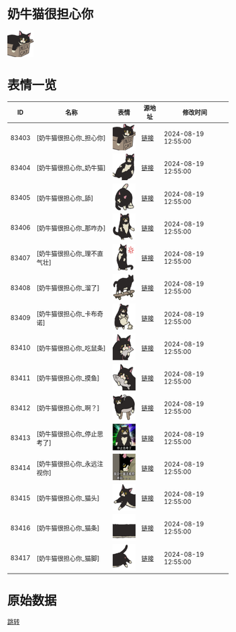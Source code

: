 # 奶牛猫很担心你

<img src="./cover.png" height="60" alt="cover" />

# 表情一览

|ID|名称|表情|源地址|修改时间|
|----|----|----|----|----|
|83403|[奶牛猫很担心你_担心你]|<img src="./pic/083403_%5B奶牛猫很担心你_担心你%5D.png" height="60" alt="担心你"/>|[链接](https://i0.hdslb.com/bfs/garb/e42faeb33510d5ef2f17bb04711c95f4345bde8a.png)|2024-08-19 12:55:00|
|83404|[奶牛猫很担心你_奶牛猫]|<img src="./pic/083404_%5B奶牛猫很担心你_奶牛猫%5D.png" height="60" alt="奶牛猫"/>|[链接](https://i0.hdslb.com/bfs/garb/fd67e5d200d8aec26c72f94065a1d600521175a7.png)|2024-08-19 12:55:00|
|83405|[奶牛猫很担心你_舔]|<img src="./pic/083405_%5B奶牛猫很担心你_舔%5D.png" height="60" alt="舔"/>|[链接](https://i0.hdslb.com/bfs/garb/8f7d2254dfc6c4cd601024835ca3b94359736d8d.png)|2024-08-19 12:55:00|
|83406|[奶牛猫很担心你_那咋办]|<img src="./pic/083406_%5B奶牛猫很担心你_那咋办%5D.png" height="60" alt="那咋办"/>|[链接](https://i0.hdslb.com/bfs/garb/79052b9a4ccb96946bfa0a3e480d98161444ae5a.png)|2024-08-19 12:55:00|
|83407|[奶牛猫很担心你_理不直气壮]|<img src="./pic/083407_%5B奶牛猫很担心你_理不直气壮%5D.png" height="60" alt="理不直气壮"/>|[链接](https://i0.hdslb.com/bfs/garb/29a670731ca189efcaf4a6e694daae88ebf51f56.png)|2024-08-19 12:55:00|
|83408|[奶牛猫很担心你_溜了]|<img src="./pic/083408_%5B奶牛猫很担心你_溜了%5D.png" height="60" alt="溜了"/>|[链接](https://i0.hdslb.com/bfs/garb/771aaf798aa8dc08ea7b02d14608928f3010ca3b.png)|2024-08-19 12:55:00|
|83409|[奶牛猫很担心你_卡布奇诺]|<img src="./pic/083409_%5B奶牛猫很担心你_卡布奇诺%5D.png" height="60" alt="卡布奇诺"/>|[链接](https://i0.hdslb.com/bfs/garb/fcff00c0ad5717326d2b92c9f71bf61148b7086d.png)|2024-08-19 12:55:00|
|83410|[奶牛猫很担心你_吃鼠条]|<img src="./pic/083410_%5B奶牛猫很担心你_吃鼠条%5D.png" height="60" alt="吃鼠条"/>|[链接](https://i0.hdslb.com/bfs/garb/15531f7dba9d30d94253b56031144686386db64b.png)|2024-08-19 12:55:00|
|83411|[奶牛猫很担心你_摸鱼]|<img src="./pic/083411_%5B奶牛猫很担心你_摸鱼%5D.png" height="60" alt="摸鱼"/>|[链接](https://i0.hdslb.com/bfs/garb/f61bf71e4f5498072279d4779ea371d6f7e1c992.png)|2024-08-19 12:55:00|
|83412|[奶牛猫很担心你_啊？]|<img src="./pic/083412_%5B奶牛猫很担心你_啊？%5D.png" height="60" alt="啊？"/>|[链接](https://i0.hdslb.com/bfs/garb/557888bf384238ac4cd77f6788e51eb19b448139.png)|2024-08-19 12:55:00|
|83413|[奶牛猫很担心你_停止思考了]|<img src="./pic/083413_%5B奶牛猫很担心你_停止思考了%5D.png" height="60" alt="停止思考了"/>|[链接](https://i0.hdslb.com/bfs/garb/9bc305e3731d95f812060eee1ce563b6ed109c86.png)|2024-08-19 12:55:00|
|83414|[奶牛猫很担心你_永远注视你]|<img src="./pic/083414_%5B奶牛猫很担心你_永远注视你%5D.png" height="60" alt="永远注视你"/>|[链接](https://i0.hdslb.com/bfs/garb/e45864faab27f4b12350826e7127a9aabadd3841.png)|2024-08-19 12:55:00|
|83415|[奶牛猫很担心你_猫头]|<img src="./pic/083415_%5B奶牛猫很担心你_猫头%5D.png" height="60" alt="猫头"/>|[链接](https://i0.hdslb.com/bfs/garb/2c8bfaaaa449956a8727cc958a4afa919a16a72e.png)|2024-08-19 12:55:00|
|83416|[奶牛猫很担心你_猫条]|<img src="./pic/083416_%5B奶牛猫很担心你_猫条%5D.png" height="60" alt="猫条"/>|[链接](https://i0.hdslb.com/bfs/garb/ba25fbf7027144d4ddd708a6ca9a8a4831a6380e.png)|2024-08-19 12:55:00|
|83417|[奶牛猫很担心你_猫脚]|<img src="./pic/083417_%5B奶牛猫很担心你_猫脚%5D.png" height="60" alt="猫脚"/>|[链接](https://i0.hdslb.com/bfs/garb/e6a79a3265657c541c3247db80ebefb26421ad67.png)|2024-08-19 12:55:00|

# 原始数据

[跳转](./raw.json)

